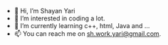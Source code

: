 - 👋 Hi, I’m Shayan Yari
- 👀 I’m interested in coding a lot.
- 🌱 I’m currently learning c++, html, Java and ...
- 📫 You can reach me on sh.work.yari@gmail.com.
